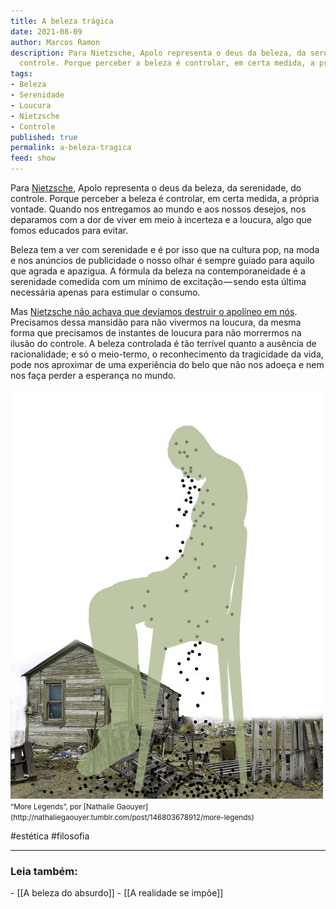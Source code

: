 ```yaml
---
title: A beleza trágica
date: 2021-08-09
author: Marcos Ramon
description: Para Nietzsche, Apolo representa o deus da beleza, da serenidade, do
  controle. Porque perceber a beleza é controlar, em certa medida, a própria vontade.
tags:
- Beleza
- Serenidade
- Loucura
- Nietzsche
- Controle
published: true
permalink: a-beleza-tragica
feed: show
---
```

Para [Nietzsche](https://marcosramon.net/os-aforismos-de-nietzsche), Apolo representa o deus da beleza, da serenidade, do controle. Porque perceber a beleza é controlar, em certa medida, a própria vontade. Quando nos entregamos ao mundo e aos nossos desejos, nos deparamos com a dor de viver em meio à incerteza e a loucura, algo que fomos educados para evitar.

Beleza tem a ver com serenidade e é por isso que na cultura pop, na moda e nos anúncios de publicidade o nosso olhar é sempre guiado para aquilo que agrada e apazigua. A fórmula da beleza na contemporaneidade é a serenidade comedida com um mínimo de excitação — sendo esta última necessária apenas para estimular o consumo.

Mas [Nietzsche não achava que devíamos destruir o apolíneo em nós](http://amzn.to/2jEbjMx). Precisamos dessa mansidão para não vivermos na loucura, da mesma forma que precisamos de instantes de loucura para não morrermos na ilusão do controle. A beleza controlada é tão terrível quanto a ausência de racionalidade; e só o meio-termo, o reconhecimento da tragicidade da vida, pode nos aproximar de uma experiência do belo que não nos adoeça e nem nos faça perder a esperança no mundo.

<img src="assets/img/more.jpeg">
<small>“More Legends”, por [Nathalie Gaouyer](http://nathaliegaouyer.tumblr.com/post/146803678912/more-legends)</small>

#estética #filosofia

---
<h3>Leia também:</h3>
- [[A beleza do absurdo]]
- [[A realidade se impõe]]
